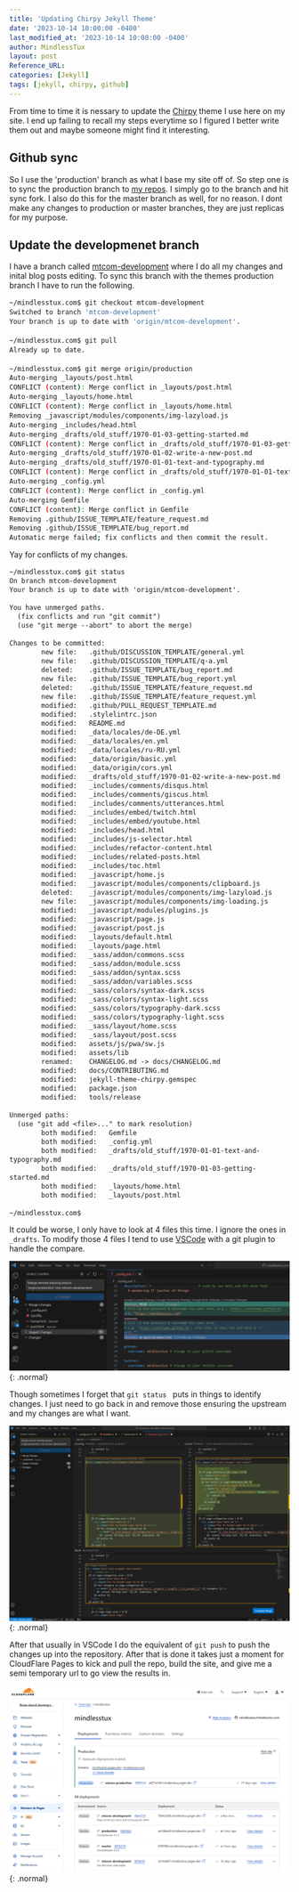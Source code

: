 ```yaml
---
title: 'Updating Chirpy Jekyll Theme'
date: '2023-10-14 10:00:00 -0400'
last_modified_at: '2023-10-14 10:00:00 -0400'
author: MindlessTux
layout: post
Reference_URL:
categories: [Jekyll]
tags: [jekyll, chirpy, github]
---
```

From time to time it is nessary to update the [Chirpy](https://github.com/cotes2020/jekyll-theme-chirpy) theme I use here on my site.  I end up failing to recall my steps everytime so I figured I better write them out and maybe someone might find it interesting.

## Github sync
So I use the 'production' branch as what I base my site off of.  So step one is to sync the production branch to [my repos](https://github.com/mindlesstux/mindlesstux.com).  I simply go to the branch and hit sync fork.  I also do this for the master branch as well, for no reason.  I dont make any changes to production or master branches, they are just replicas for my purpose.

## Update the developmenet branch
I have a branch called [mtcom-development](https://github.com/mindlesstux/mindlesstux.com/tree/mtcom-development) where I do all my changes and inital blog posts editing.  To sync this branch with the themes production branch I have to run the following.

```bash
~/mindlesstux.com$ git checkout mtcom-development
Switched to branch 'mtcom-development'
Your branch is up to date with 'origin/mtcom-development'.

~/mindlesstux.com$ git pull
Already up to date.

~/mindlesstux.com$ git merge origin/production
Auto-merging _layouts/post.html
CONFLICT (content): Merge conflict in _layouts/post.html
Auto-merging _layouts/home.html
CONFLICT (content): Merge conflict in _layouts/home.html
Removing _javascript/modules/components/img-lazyload.js
Auto-merging _includes/head.html
Auto-merging _drafts/old_stuff/1970-01-03-getting-started.md
CONFLICT (content): Merge conflict in _drafts/old_stuff/1970-01-03-getting-started.md
Auto-merging _drafts/old_stuff/1970-01-02-write-a-new-post.md
Auto-merging _drafts/old_stuff/1970-01-01-text-and-typography.md
CONFLICT (content): Merge conflict in _drafts/old_stuff/1970-01-01-text-and-typography.md
Auto-merging _config.yml
CONFLICT (content): Merge conflict in _config.yml
Auto-merging Gemfile
CONFLICT (content): Merge conflict in Gemfile
Removing .github/ISSUE_TEMPLATE/feature_request.md
Removing .github/ISSUE_TEMPLATE/bug_report.md
Automatic merge failed; fix conflicts and then commit the result.
```

Yay for conflicts of my changes.

```
~/mindlesstux.com$ git status
On branch mtcom-development
Your branch is up to date with 'origin/mtcom-development'.

You have unmerged paths.
  (fix conflicts and run "git commit")
  (use "git merge --abort" to abort the merge)

Changes to be committed:
        new file:   .github/DISCUSSION_TEMPLATE/general.yml
        new file:   .github/DISCUSSION_TEMPLATE/q-a.yml
        deleted:    .github/ISSUE_TEMPLATE/bug_report.md
        new file:   .github/ISSUE_TEMPLATE/bug_report.yml
        deleted:    .github/ISSUE_TEMPLATE/feature_request.md
        new file:   .github/ISSUE_TEMPLATE/feature_request.yml
        modified:   .github/PULL_REQUEST_TEMPLATE.md
        modified:   .stylelintrc.json
        modified:   README.md
        modified:   _data/locales/de-DE.yml
        modified:   _data/locales/en.yml
        modified:   _data/locales/ru-RU.yml
        modified:   _data/origin/basic.yml
        modified:   _data/origin/cors.yml
        modified:   _drafts/old_stuff/1970-01-02-write-a-new-post.md
        modified:   _includes/comments/disqus.html
        modified:   _includes/comments/giscus.html
        modified:   _includes/comments/utterances.html
        modified:   _includes/embed/twitch.html
        modified:   _includes/embed/youtube.html
        modified:   _includes/head.html
        modified:   _includes/js-selector.html
        modified:   _includes/refactor-content.html
        modified:   _includes/related-posts.html
        modified:   _includes/toc.html
        modified:   _javascript/home.js
        modified:   _javascript/modules/components/clipboard.js
        deleted:    _javascript/modules/components/img-lazyload.js
        new file:   _javascript/modules/components/img-loading.js
        modified:   _javascript/modules/plugins.js
        modified:   _javascript/page.js
        modified:   _javascript/post.js
        modified:   _layouts/default.html
        modified:   _layouts/page.html
        modified:   _sass/addon/commons.scss
        modified:   _sass/addon/module.scss
        modified:   _sass/addon/syntax.scss
        modified:   _sass/addon/variables.scss
        modified:   _sass/colors/syntax-dark.scss
        modified:   _sass/colors/syntax-light.scss
        modified:   _sass/colors/typography-dark.scss
        modified:   _sass/colors/typography-light.scss
        modified:   _sass/layout/home.scss
        modified:   _sass/layout/post.scss
        modified:   assets/js/pwa/sw.js
        modified:   assets/lib
        renamed:    CHANGELOG.md -> docs/CHANGELOG.md
        modified:   docs/CONTRIBUTING.md
        modified:   jekyll-theme-chirpy.gemspec
        modified:   package.json
        modified:   tools/release

Unmerged paths:
  (use "git add <file>..." to mark resolution)
        both modified:   Gemfile
        both modified:   _config.yml
        both modified:   _drafts/old_stuff/1970-01-01-text-and-typography.md
        both modified:   _drafts/old_stuff/1970-01-03-getting-started.md
        both modified:   _layouts/home.html
        both modified:   _layouts/post.html

~/mindlesstux.com$
```

It could be worse, I only have to look at 4 files this time.  I ignore the ones in `_drafts`.  To modify those 4 files I tend to use [VSCode](https://code.visualstudio.com/) with a git plugin to handle the compare.

![VS Code Diff View](/assets/img/posts/update-chirpy/Chirpy_Theme_Updates_1_vscode_diff_view.png){: .normal}

Though sometimes I forget that ```git status ```  puts in things to identify changes.  I just need to go back in and remove those ensuring the upstream and my changes are what I want.

![VS Code Diff View](/assets/img/posts/update-chirpy/Chirpy_Theme_Updates_2_vscode_diff_view.png){: .normal}

After that usually in VSCode I do the equivalent of ```git push```  to push the changes up into the repository.  After that is done it takes just a moment for CloudFlare Pages to kick and pull the repo, build the site, and give me a semi temporary url to go view the results in.


![Cloudflare Pages](/assets/img/posts/update-chirpy/Chirpy_Theme_Updates_3_Cloudflare_Pages.png){: .normal}